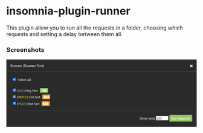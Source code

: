 # insomnia-plugin-runner

This plugin allow you to run all the requests in a folder, choosing which requests and setting a delay between them all.

### Screenshots

![Modal screenshot](https://raw.githubusercontent.com/johnataa/insomnia-plugin-runner/main/insomnia-plugin-runner-screenshot.png)